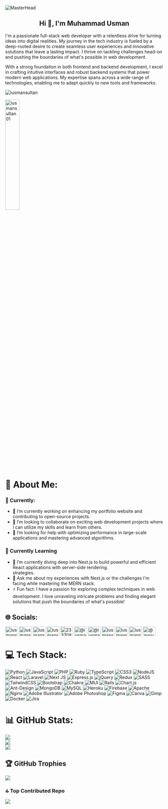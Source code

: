 ![MasterHead](https://firebasestorage.googleapis.com/v0/b/barber-2you.appspot.com/o/gitcover.png?alt=media&token=493861fa-cce8-47e4-9660-fb0cebde26dd)

<h2 align="center">Hi 👋, I'm Muhammad Usman</h2>

<p>I'm a passionate full-stack web developer with a relentless drive for turning ideas into digital realities. My journey in the tech industry is fueled by a deep-rooted desire to create seamless user experiences and innovative solutions that leave a lasting impact. I thrive on tackling challenges head-on and pushing the boundaries of what's possible in web development.</p>

<p>With a strong foundation in both frontend and backend development, I excel in crafting intuitive interfaces and robust backend systems that power modern web applications. My expertise spans across a wide range of technologies, enabling me to adapt quickly to new tools and frameworks.</p>

<p align="left"> <img src="https://komarev.com/ghpvc/?username=iusmansultan&label=Profile%20views&color=0e75b6&style=flat" alt="iusmansultan" /> </p>

<p align="left"> <a href="https://www.linkedin.com/in/iusmansultan/" target="blank"><img src="https://firebasestorage.googleapis.com/v0/b/barber-2you.appspot.com/o/follow.png?alt=media&token=e29a9b97-f365-4258-84a7-fc08e140aee5" alt="iusmansultan01"  style="width:30%;" /></a> </p>

# 💫 About Me:

### 💼 Currently:
 - 🔭 I’m currently working on enhancing my portfolio website and contributing to open-source projects.<br>
 - 👯 I’m looking to collaborate on exciting web development projects where I can utilize my skills and learn from others.<br>
 - 🤝 I’m looking for help with optimizing performance in large-scale applications and mastering advanced algorithms.

### 🌱 Currently Learning
 - 🌱 I’m currently diving deep into Next.js to build powerful and efficient React applications with server-side rendering.<br>
 strategies.<br>
 - 💬 Ask me about my experiences with Next.js or the challenges I'm facing while mastering the MERN stack.<br>
 - ⚡ Fun fact: I have a passion for exploring complex techniques in web development. I love unraveling intricate problems and finding elegant solutions that push the boundaries of what's possible!

## 🌐 Socials:
<p align="left">
<a href="https://codepen.io/iusmansultan" target="blank"><img align="center" src="https://raw.githubusercontent.com/rahuldkjain/github-profile-readme-generator/master/src/images/icons/Social/codepen.svg" alt="iusmansultan" height="30" width="40" /></a>
<a href="https://dev.to/iusmansultan" target="blank"><img align="center" src="https://raw.githubusercontent.com/rahuldkjain/github-profile-readme-generator/master/src/images/icons/Social/devto.svg" alt="iusmansultan" height="30" width="40" /></a>
<a href="https://twitter.com/iusmansultan01" target="blank"><img align="center" src="https://raw.githubusercontent.com/rahuldkjain/github-profile-readme-generator/master/src/images/icons/Social/twitter.svg" alt="iusmansultan01" height="30" width="40" /></a>
<a href="https://linkedin.com/in/iusmansultan" target="blank"><img align="center" src="https://raw.githubusercontent.com/rahuldkjain/github-profile-readme-generator/master/src/images/icons/Social/linked-in-alt.svg" alt="iusmansultan" height="30" width="40" /></a>
<a href="https://stackoverflow.com/users/14118152/muhammad-usman" target="blank"><img align="center" src="https://raw.githubusercontent.com/rahuldkjain/github-profile-readme-generator/master/src/images/icons/Social/stack-overflow.svg" alt="23370891/iusmansultan" height="30" width="40" /></a>
<a href="https://hashnode.com/@iusmansultan" target="blank"><img align="center" src="https://raw.githubusercontent.com/rahuldkjain/github-profile-readme-generator/master/src/images/icons/Social/hashnode.svg" alt="@iusmansultan" height="30" width="40" /></a>
<a href="https://medium.com/@iusmansultan" target="blank"><img align="center" src="https://raw.githubusercontent.com/rahuldkjain/github-profile-readme-generator/master/src/images/icons/Social/medium.svg" alt="@iusmansultan" height="30" width="40" /></a>
<a href="https://www.codechef.com/users/iusmansultan" target="blank"><img align="center" src="https://cdn.jsdelivr.net/npm/simple-icons@3.1.0/icons/codechef.svg" alt="iusmansultan" height="30" width="40" /></a>
<a href="https://www.hackerrank.com/iusmansultan01" target="blank"><img align="center" src="https://raw.githubusercontent.com/rahuldkjain/github-profile-readme-generator/master/src/images/icons/Social/hackerrank.svg" alt="iusmansultan01" height="30" width="40" /></a>
<a href="https://www.leetcode.com/iusmansultan" target="blank"><img align="center" src="https://raw.githubusercontent.com/rahuldkjain/github-profile-readme-generator/master/src/images/icons/Social/leet-code.svg" alt="iusmansultan" height="30" width="40" /></a>
<a href="https://www.hackerearth.com/@ayoub72" target="blank"><img align="center" src="https://raw.githubusercontent.com/rahuldkjain/github-profile-readme-generator/master/src/images/icons/Social/hackerearth.svg" alt="@ayoub72" height="30" width="40" /></a>
</p>

# 💻 Tech Stack:
![Python](https://img.shields.io/badge/python-3670A0?style=for-the-badge&logo=python&logoColor=ffdd54) ![JavaScript](https://img.shields.io/badge/javascript-%23323330.svg?style=for-the-badge&logo=javascript&logoColor=%23F7DF1E) ![PHP](https://img.shields.io/badge/php-%23777BB4.svg?style=for-the-badge&logo=php&logoColor=white) ![Ruby](https://img.shields.io/badge/ruby-%23CC342D.svg?style=for-the-badge&logo=ruby&logoColor=white) ![TypeScript](https://img.shields.io/badge/typescript-%23007ACC.svg?style=for-the-badge&logo=typescript&logoColor=white) ![CSS3](https://img.shields.io/badge/css3-%231572B6.svg?style=for-the-badge&logo=css3&logoColor=white) ![NodeJS](https://img.shields.io/badge/node.js-6DA55F?style=for-the-badge&logo=node.js&logoColor=white) ![React](https://img.shields.io/badge/react-%2320232a.svg?style=for-the-badge&logo=react&logoColor=%2361DAFB) ![Laravel](https://img.shields.io/badge/laravel-%23FF2D20.svg?style=for-the-badge&logo=laravel&logoColor=white) ![Next JS](https://img.shields.io/badge/Next-black?style=for-the-badge&logo=next.js&logoColor=white) ![Express.js](https://img.shields.io/badge/express.js-%23404d59.svg?style=for-the-badge&logo=express&logoColor=%2361DAFB) ![jQuery](https://img.shields.io/badge/jquery-%230769AD.svg?style=for-the-badge&logo=jquery&logoColor=white) ![Redux](https://img.shields.io/badge/redux-%23593d88.svg?style=for-the-badge&logo=redux&logoColor=white) ![SASS](https://img.shields.io/badge/SASS-hotpink.svg?style=for-the-badge&logo=SASS&logoColor=white) ![TailwindCSS](https://img.shields.io/badge/tailwindcss-%2338B2AC.svg?style=for-the-badge&logo=tailwind-css&logoColor=white) ![Bootstrap](https://img.shields.io/badge/bootstrap-%238511FA.svg?style=for-the-badge&logo=bootstrap&logoColor=white) ![Chakra](https://img.shields.io/badge/chakra-%234ED1C5.svg?style=for-the-badge&logo=chakraui&logoColor=white) ![MUI](https://img.shields.io/badge/MUI-%230081CB.svg?style=for-the-badge&logo=mui&logoColor=white) ![Rails](https://img.shields.io/badge/rails-%23CC0000.svg?style=for-the-badge&logo=ruby-on-rails&logoColor=white) ![Chart.js](https://img.shields.io/badge/chart.js-F5788D.svg?style=for-the-badge&logo=chart.js&logoColor=white) ![Ant-Design](https://img.shields.io/badge/-AntDesign-%230170FE?style=for-the-badge&logo=ant-design&logoColor=white) ![MongoDB](https://img.shields.io/badge/MongoDB-%234ea94b.svg?style=for-the-badge&logo=mongodb&logoColor=white) ![MySQL](https://img.shields.io/badge/mysql-%2300000f.svg?style=for-the-badge&logo=mysql&logoColor=white) ![Heroku](https://img.shields.io/badge/heroku-%23430098.svg?style=for-the-badge&logo=heroku&logoColor=white) ![Firebase](https://img.shields.io/badge/firebase-%23039BE5.svg?style=for-the-badge&logo=firebase) ![Apache](https://img.shields.io/badge/apache-%23D42029.svg?style=for-the-badge&logo=apache&logoColor=white) ![Nginx](https://img.shields.io/badge/nginx-%23009639.svg?style=for-the-badge&logo=nginx&logoColor=white) ![Adobe Illustrator](https://img.shields.io/badge/adobe%20illustrator-%23FF9A00.svg?style=for-the-badge&logo=adobe%20illustrator&logoColor=white) ![Adobe Photoshop](https://img.shields.io/badge/adobe%20photoshop-%2331A8FF.svg?style=for-the-badge&logo=adobe%20photoshop&logoColor=white) ![Figma](https://img.shields.io/badge/figma-%23F24E1E.svg?style=for-the-badge&logo=figma&logoColor=white) ![Canva](https://img.shields.io/badge/Canva-%2300C4CC.svg?style=for-the-badge&logo=Canva&logoColor=white) ![Gimp](https://img.shields.io/badge/Gimp-657D8B?style=for-the-badge&logo=gimp&logoColor=FFFFFF) ![Docker](https://img.shields.io/badge/docker-%230db7ed.svg?style=for-the-badge&logo=docker&logoColor=white) ![Jira](https://img.shields.io/badge/jira-%230A0FFF.svg?style=for-the-badge&logo=jira&logoColor=white)
# 📊 GitHub Stats:
![](https://github-readme-stats.vercel.app/api?username=iusmansultan&theme=dark&hide_border=false&include_all_commits=true&count_private=true)<br/>
![](https://github-readme-streak-stats.herokuapp.com/?user=iusmansultan&theme=dark&hide_border=false)<br/>
![](https://github-readme-stats.vercel.app/api/top-langs/?username=iusmansultan&theme=dark&hide_border=false&include_all_commits=true&count_private=true&layout=compact)

## 🏆 GitHub Trophies
![](https://github-profile-trophy.vercel.app/?username=iusmansultan&theme=radical&no-frame=false&no-bg=false&margin-w=4)

### 🔝 Top Contributed Repo
![](https://github-contributor-stats.vercel.app/api?username=iusmansultan&limit=5&theme=dark&combine_all_yearly_contributions=true)


<!-- Proudly created with GPRM ( https://gprm.itsvg.in ) -->
